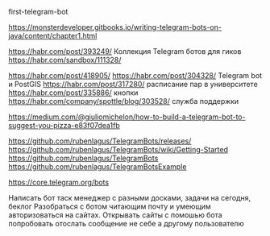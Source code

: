 first-telegram-bot

https://monsterdeveloper.gitbooks.io/writing-telegram-bots-on-java/content/chapter1.html


https://habr.com/post/393249/ Коллекция Telegram ботов для гиков
https://habr.com/sandbox/111328/

https://habr.com/post/418905/
https://habr.com/post/304328/ Telegram bot и PostGIS
https://habr.com/post/317280/ расписание пар в университете
https://habr.com/post/335886/ кнопки
https://habr.com/company/spottle/blog/303528/ служба поддержки

https://medium.com/@giuliomichelon/how-to-build-a-telegram-bot-to-suggest-you-pizza-e83f07dea1fb


https://github.com/rubenlagus/TelegramBots/releases/
https://github.com/rubenlagus/TelegramBots/wiki/Getting-Started
https://github.com/rubenlagus/TelegramBots
https://github.com/rubenlagus/TelegramBotsExample

https://core.telegram.org/bots


Написать бот  таск менеджер с разными досками, задачи на сегодня, беклог
Разобраться с ботом читающим почту и умеющим авторизоваться на сайтах. Открывать сайты с помошью бота
попробовать отослать сообщение не себе а другому пользователю
